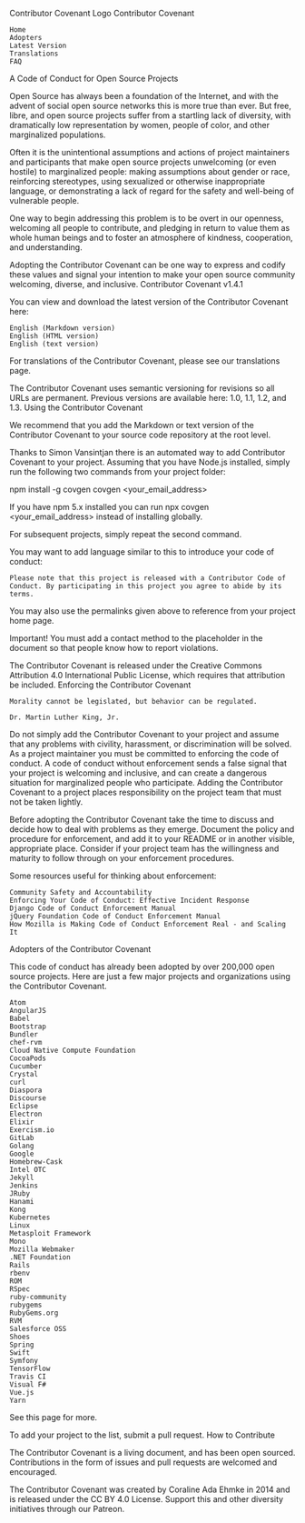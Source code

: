 
Contributor Covenant Logo Contributor Covenant

    Home
    Adopters
    Latest Version
    Translations
    FAQ

A Code of Conduct for Open Source Projects

Open Source has always been a foundation of the Internet, and with the advent of social open source networks this is more true than ever. But free, libre, and open source projects suffer from a startling lack of diversity, with dramatically low representation by women, people of color, and other marginalized populations.

Often it is the unintentional assumptions and actions of project maintainers and participants that make open source projects unwelcoming (or even hostile) to marginalized people: making assumptions about gender or race, reinforcing stereotypes, using sexualized or otherwise inappropriate language, or demonstrating a lack of regard for the safety and well-being of vulnerable people.

One way to begin addressing this problem is to be overt in our openness, welcoming all people to contribute, and pledging in return to value them as whole human beings and to foster an atmosphere of kindness, cooperation, and understanding.

Adopting the Contributor Covenant can be one way to express and codify these values and signal your intention to make your open source community welcoming, diverse, and inclusive.
Contributor Covenant v1.4.1

You can view and download the latest version of the Contributor Covenant here:

    English (Markdown version)
    English (HTML version)
    English (text version)

For translations of the Contributor Covenant, please see our translations page.

The Contributor Covenant uses semantic versioning for revisions so all URLs are permanent. Previous versions are available here: 1.0, 1.1, 1.2, and 1.3.
Using the Contributor Covenant

We recommend that you add the Markdown or text version of the Contributor Covenant to your source code repository at the root level.

Thanks to Simon Vansintjan there is an automated way to add Contributor Covenant to your project. Assuming that you have Node.js installed, simply run the following two commands from your project folder:

npm install -g covgen
covgen <your_email_address>

If you have npm 5.x installed you can run npx covgen <your_email_address> instead of installing globally.

For subsequent projects, simply repeat the second command.

You may want to add language similar to this to introduce your code of conduct:

    Please note that this project is released with a Contributor Code of Conduct. By participating in this project you agree to abide by its terms.

You may also use the permalinks given above to reference from your project home page.

Important! You must add a contact method to the placeholder in the document so that people know how to report violations.

The Contributor Covenant is released under the Creative Commons Attribution 4.0 International Public License, which requires that attribution be included.
Enforcing the Contributor Covenant

    Morality cannot be legislated, but behavior can be regulated.

    Dr. Martin Luther King, Jr.

Do not simply add the Contributor Covenant to your project and assume that any problems with civility, harassment, or discrimination will be solved. As a project maintainer you must be committed to enforcing the code of conduct. A code of conduct without enforcement sends a false signal that your project is welcoming and inclusive, and can create a dangerous situation for marginalized people who participate. Adding the Contributor Covenant to a project places responsibility on the project team that must not be taken lightly.

Before adopting the Contributor Covenant take the time to discuss and decide how to deal with problems as they emerge. Document the policy and procedure for enforcement, and add it to your README or in another visible, appropriate place. Consider if your project team has the willingness and maturity to follow through on your enforcement procedures.

Some resources useful for thinking about enforcement:

    Community Safety and Accountability
    Enforcing Your Code of Conduct: Effective Incident Response
    Django Code of Conduct Enforcement Manual
    jQuery Foundation Code of Conduct Enforcement Manual
    How Mozilla is Making Code of Conduct Enforcement Real - and Scaling It

Adopters of the Contributor Covenant

This code of conduct has already been adopted by over 200,000 open source projects. Here are just a few major projects and organizations using the Contributor Covenant.

    Atom
    AngularJS
    Babel
    Bootstrap
    Bundler
    chef-rvm
    Cloud Native Compute Foundation
    CocoaPods
    Cucumber
    Crystal
    curl
    Diaspora
    Discourse
    Eclipse
    Electron
    Elixir
    Exercism.io
    GitLab
    Golang
    Google
    Homebrew-Cask
    Intel OTC
    Jekyll
    Jenkins
    JRuby
    Hanami
    Kong
    Kubernetes
    Linux
    Metasploit Framework
    Mono
    Mozilla Webmaker
    .NET Foundation
    Rails
    rbenv
    ROM
    RSpec
    ruby-community
    rubygems
    RubyGems.org
    RVM
    Salesforce OSS
    Shoes
    Spring
    Swift
    Symfony
    TensorFlow
    Travis CI
    Visual F#
    Vue.js
    Yarn

See this page for more.

To add your project to the list, submit a pull request.
How to Contribute

The Contributor Covenant is a living document, and has been open sourced. Contributions in the form of issues and pull requests are welcomed and encouraged.

The Contributor Covenant was created by Coraline Ada Ehmke in 2014 and is released under the CC BY 4.0 License.
Support this and other diversity initiatives through our Patreon.
